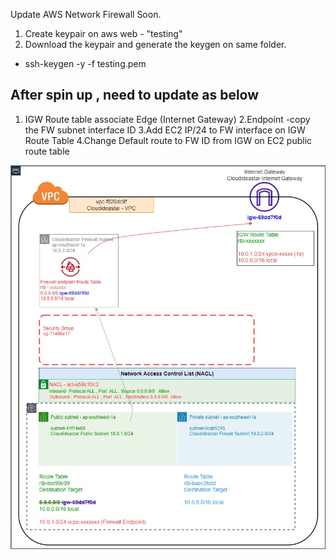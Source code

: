 Update AWS Network Firewall Soon.


1. Create keypair on aws web - "testing"
2. Download the keypair and generate the keygen on same folder.
  - ssh-keygen -y -f testing.pem

## After spin up , need to update as below

1. IGW Route table associate Edge (Internet Gateway)
2.Endpoint -copy the FW subnet interface ID
3.Add EC2 IP/24 to FW interface on IGW Route Table
4.Change Default route to FW ID from IGW on EC2 public route table

![header image](cloudideastar_nfw.jpg)
